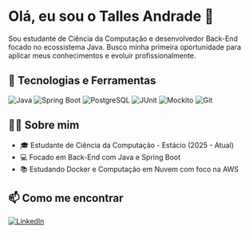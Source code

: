 # Olá, eu sou o Talles Andrade 👋

Sou estudante de Ciência da Computação e desenvolvedor Back-End focado no ecossistema Java. Busco minha primeira oportunidade para aplicar meus conhecimentos e evoluir profissionalmente.

## 🚀 Tecnologias e Ferramentas
![Java](https://img.shields.io/badge/Java-ED8B00?style=for-the-badge&logo=java&logoColor=white)
![Spring Boot](https://img.shields.io/badge/Spring_Boot-6DB33F?style=for-the-badge&logo=spring-boot&logoColor=white)
![PostgreSQL](https://img.shields.io/badge/PostgreSQL-316192?style=for-the-badge&logo=postgresql&logoColor=white)
![JUnit](https://img.shields.io/badge/JUnit-25A162?style=for-the-badge&logo=junit5&logoColor=white)
![Mockito](https://img.shields.io/badge/Mockito-4186E0?style=for-the-badge)
![Git](https://img.shields.io/badge/Git-F05032?style=for-the-badge&logo=git&logoColor=white)



## 👨‍💻 Sobre mim
- 🎓 Estudante de Ciência da Computação - Estácio (2025 - Atual)
- 💻 Focado em Back-End com Java e Spring Boot
- 📚 Estudando Docker e Computação em Nuvem com foco na AWS

## 📫 Como me encontrar
[![LinkedIn](https://img.shields.io/badge/LinkedIn-0A66C2?style=for-the-badge&logo=linkedin&logoColor=white)](https://www.linkedin.com/in/talles-andrade-52a059274/)
